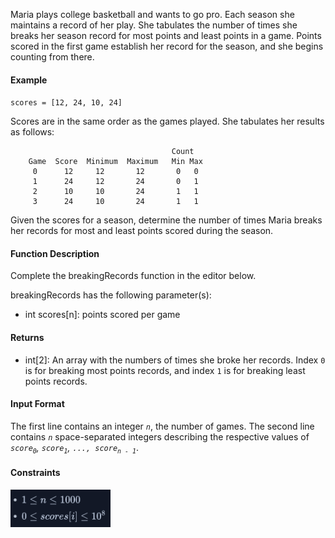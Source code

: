 Maria plays college basketball and wants to go pro. Each season she maintains a record of her play. She tabulates the number of times she breaks her season record for most points and least points in a game. Points scored in the first game establish her record for the season, and she begins counting from there.

#### **Example**
`scores = [12, 24, 10, 24]`

Scores are in the same order as the games played. She tabulates her results as follows:

```
                                    Count
    Game  Score  Minimum  Maximum   Min Max
     0      12     12       12       0   0
     1      24     12       24       0   1
     2      10     10       24       1   1
     3      24     10       24       1   1
```

Given the scores for a season, determine the number of times Maria breaks her records for most and least points scored during the season.

#### **Function Description**
Complete the breakingRecords function in the editor below.

breakingRecords has the following parameter(s):

- int scores[n]: points scored per game

#### **Returns**

- int[2]: An array with the numbers of times she broke her records. Index `0` is for breaking most points records, and index `1` is for breaking least points records.

#### **Input Format**

The first line contains an integer *`n`*, the number of games.
The second line contains *`n`* space-separated integers describing the respective values of *`score`<sub>`0`</sub>, `score`<sub>`1`</sub>, `..., score`<sub>`n - 1`</sub>*.

#### **Constraints**
<img src="images/constraints.png" alt="1 <= n <= 1000 \n 0 <= scores[i] <= 10^8" height="60rem">
